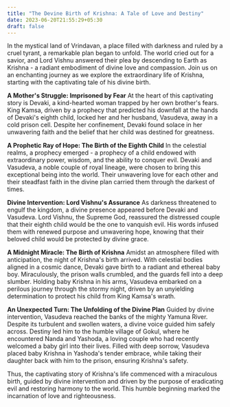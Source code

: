 ```yaml
---
title: "The Devine Birth of Krishna: A Tale of Love and Destiny"
date: 2023-06-20T21:55:29+05:30
draft: false
---
```


In the mystical land of Vrindavan, a place filled with darkness and ruled by a cruel tyrant, a remarkable plan began to unfold. The world cried out for a savior, and Lord Vishnu answered their plea by descending to Earth as Krishna - a radiant embodiment of divine love and compassion. Join us on an enchanting journey as we explore the extraordinary life of Krishna, starting with the captivating tale of his divine birth.

**A Mother's Struggle: Imprisoned by Fear**
At the heart of this captivating story is Devaki, a kind-hearted woman trapped by her own brother's fears. King Kamsa, driven by a prophecy that predicted his downfall at the hands of Devaki's eighth child, locked her and her husband, Vasudeva, away in a cold prison cell. Despite her confinement, Devaki found solace in her unwavering faith and the belief that her child was destined for greatness.

**A Prophetic Ray of Hope: The Birth of the Eighth Child**
In the celestial realms, a prophecy emerged - a prophecy of a child endowed with extraordinary power, wisdom, and the ability to conquer evil. Devaki and Vasudeva, a noble couple of royal lineage, were chosen to bring this exceptional being into the world. Their unwavering love for each other and their steadfast faith in the divine plan carried them through the darkest of times.

**Divine Intervention: Lord Vishnu's Assurance**
As darkness threatened to engulf the kingdom, a divine presence appeared before Devaki and Vasudeva. Lord Vishnu, the Supreme God, reassured the distressed couple that their eighth child would be the one to vanquish evil. His words infused them with renewed purpose and unwavering hope, knowing that their beloved child would be protected by divine grace.

**A Midnight Miracle: The Birth of Krishna**
Amidst an atmosphere filled with anticipation, the night of Krishna's birth arrived. With celestial bodies aligned in a cosmic dance, Devaki gave birth to a radiant and ethereal baby boy. Miraculously, the prison walls crumbled, and the guards fell into a deep slumber. Holding baby Krishna in his arms, Vasudeva embarked on a perilous journey through the stormy night, driven by an unyielding determination to protect his child from King Kamsa's wrath.

**An Unexpected Turn: The Unfolding of the Divine Plan**
Guided by divine intervention, Vasudeva reached the banks of the mighty Yamuna River. Despite its turbulent and swollen waters, a divine voice guided him safely across. Destiny led him to the humble village of Gokul, where he encountered Nanda and Yashoda, a loving couple who had recently welcomed a baby girl into their lives. Filled with deep sorrow, Vasudeva placed baby Krishna in Yashoda's tender embrace, while taking their daughter back with him to the prison, ensuring Krishna's safety.

Thus, the captivating story of Krishna's life commenced with a miraculous birth, guided by divine intervention and driven by the purpose of eradicating evil and restoring harmony to the world. This humble beginning marked the incarnation of love and righteousness.

